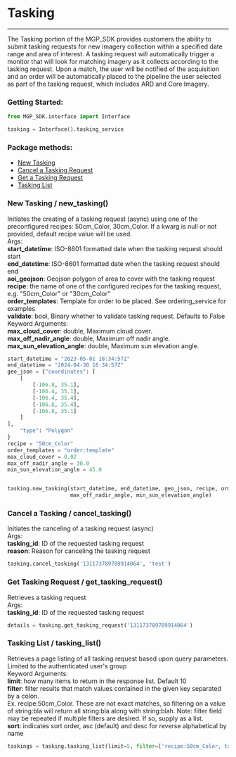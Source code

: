 # Tasking
<hr>

The Tasking portion of the MGP_SDK provides customers the ability to submit tasking requests for new imagery collection within a specified
date range and area of interest. A tasking request will automatically trigger a monitor that will look for matching 
imagery as it collects according to the tasking request. Upon a match, the user will be notified of the acquisition and 
an order will be automatically placed to the pipeline the user selected as part of the tasking request, which includes 
ARD and Core Imagery.

### Getting Started: 
```python
from MGP_SDK.interface import Interface

tasking = Interface().tasking_service
```

### Package methods:

- [New Tasking](#new-tasking--new_tasking)
- [Cancel a Tasking Request](#cancel-a-tasking--cancel_tasking)
- [Get a Tasking Request](#get-tasking-request--get_tasking_request)
- [Tasking List](#tasking-list--tasking_list)


### New Tasking / new_tasking()
Initiates the creating of a tasking request (async) using one of the preconfigured recipes: 50cm_Color, 30cm_Color. If a kwarg
is null or not provided, default recipe value will be used.<br>
Args:<br>
**start_datetime**: ISO-8601 formatted date when the tasking request should start<br>
**end_datetime**: ISO-8601 formatted date when the tasking request should end<br>
**aoi_geojson**: Geojson polygon of area to cover with the tasking request<br>
**recipe**: the name of one of the configured recipes for the tasking request, e.g. "50cm_Color" or "30cm_Color"<br>
**order_templates**: Template for order to be placed. See ordering_service for examples<br> 
**validate**: bool, Binary whether to validate tasking request. Defaults to False<br>
Keyword Arguments:<br>
**max_cloud_cover**: double, Maximum cloud cover.<br>
**max_off_nadir_angle**: double, Maximum off nadir angle.<br>
**max_sun_elevation_angle**: double, Maximum sun elevation angle.<br>
```python
start_datetime = "2023-05-01 18:34:57Z"
end_datetime = "2024-04-30 18:34:57Z"
geo_json = {"coordinates": [
    [
        [-106.8, 35.1],
        [-106.4, 35.1],
        [-106.4, 35.4],
        [-106.8, 35.4],
        [-106.8, 35.1]
    ]
],
    "type": "Polygon"
}
recipe = "50cm_Color"
order_templates = "order:template"
max_cloud_cover = 0.02
max_off_nadir_angle = 30.0
min_sun_elevation_angle = 45.0


tasking.new_tasking(start_datetime, end_datetime, geo_json, recipe, order_templates, max_cloud_cover, 
                    max_off_nadir_angle, min_sun_elevation_angle)
```

### Cancel a Tasking / cancel_tasking()
Initiates the canceling of a tasking request (async) <br>
Args:<br>
**tasking_id**: ID of the requested tasking request<br>
**reason**: Reason for canceling the tasking request<br>
```python
tasking.cancel_tasking('131173789789914064', 'test')
```

### Get Tasking Request / get_tasking_request()
Retrieves a tasking request<br>
Args:<br>
**tasking_id**: ID of the requested tasking request<br>
```python
details = tasking.get_tasking_request('131173789789914064')
```

### Tasking List / tasking_list()
Retrieves a page listing of all tasking request based upon query parameters. Limited to the authenticated user's group<br>
Keyword Arguments:<br>
**limit**: how many items to return in the response list. Default 10<br>
**filter**: filter results that match values contained in the given key separated by a colon.<br>
Ex. recipe:50cm_Color. These are not exact matches, so filtering on a value of string:bla will return
all string:bla along with string:blah. Note: filter field may be repeated if multiple filters are desired. If so, supply
as a list.<br>
**sort**: indicates sort order, asc (default) and desc for reverse alphabetical by name<br>
```python
taskings = tasking.tasking_list(limit=5, filter=['recipe:50cm_Color, tasking_status:Accepted'], sort='desc')
```